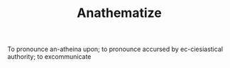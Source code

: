 ---
title: Anathematize
letter: A
permalink: "/definitions/anathematize.html"
body: To pronounce an-atheina upon; to pronounce accursed by ec-ciesiastical authority;
  to excommunicate
published_at: '2018-07-07'
source: Black's Law Dictionary
layout: post
---